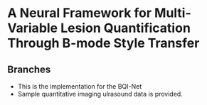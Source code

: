 # A Neural Framework for Multi-Variable Lesion Quantification Through B-mode Style Transfer
## Branches
- This is the implementation for the BQI-Net
- Sample quantitative imaging ulrasound data is provided.
